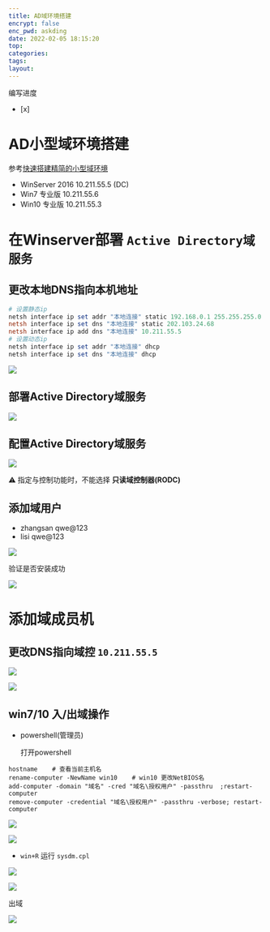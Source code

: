 ```yaml
---
title: AD域环境搭建
encrypt: false
enc_pwd: askding
date: 2022-02-05 18:15:20
top:
categories:
tags:
layout:
---
```

编写进度
- [x] 

# AD小型域环境搭建

参考[快速搭建精简的小型域环境](https://mp.weixin.qq.com/s/lsIyKJXjywh83btdz186Vw)

- WinServer 2016     10.211.55.5  (DC)
- Win7 专业版           10.211.55.6
- Win10 专业版         10.211.55.3

# 在Winserver部署 `Active Directory域服务`

## 更改本地DNS指向本机地址

```powershell
# 设置静态ip
netsh interface ip set addr "本地连接" static 192.168.0.1 255.255.255.0 192.168.0.254 1
netsh interface ip set dns "本地连接" static 202.103.24.68
netsh interface ip add dns "本地连接" 10.211.55.5
# 设置动态ip
netsh interface ip set addr "本地连接" dhcp
netsh interface ip set dns "本地连接" dhcp
```



![](https://raw.githubusercontent.com/crkmythical/PicGo/main/images/202109300955989AD_DNS.png)

## 部署Active Directory域服务

![](https://raw.githubusercontent.com/crkmythical/PicGo/main/images/202109301046684add_ad.png)

## 配置Active Directory域服务

![](https://raw.githubusercontent.com/crkmythical/PicGo/main/images/202109301036336ad_conf.png)

⚠️ 指定与控制功能时，不能选择 **只读域控制器(RODC)**



## 添加域用户

- zhangsan    qwe@123
- lisi               qwe@123

![](https://raw.githubusercontent.com/crkmythical/PicGo/main/images/202109301140291ad_user.png)

验证是否安装成功

![](https://raw.githubusercontent.com/crkmythical/PicGo/main/images/202109301142454ad_nettime.png)

# 添加域成员机




## 更改DNS指向域控 `10.211.55.5`

![](https://raw.githubusercontent.com/crkmythical/PicGo/main/images/202109301148913add_dns.png)

![](https://raw.githubusercontent.com/crkmythical/PicGo/main/images/202109301154047ad_dns.png)



## win7/10 入/出域操作

- powershell(管理员)

  打开powershell

```shell
hostname    # 查看当前主机名
rename-computer -NewName win10    # win10 更改NetBIOS名
add-computer -domain "域名" -cred "域名\授权用户" -passthru  ;restart-computer
remove-computer -credential "域名\授权用户" -passthru -verbose; restart-computer
```



![](https://raw.githubusercontent.com/crkmythical/PicGo/main/images/202109301226617ad_join.png)



![](https://raw.githubusercontent.com/crkmythical/PicGo/main/images/202109301236181ad_remuser.png)



- `win+R` 运行 `sysdm.cpl`

![](https://raw.githubusercontent.com/crkmythical/PicGo/main/images/202109301249165ad_join.png)



![](https://raw.githubusercontent.com/crkmythical/PicGo/main/images/202109301251093ad_join.png)

出域

![](https://raw.githubusercontent.com/crkmythical/PicGo/main/images/202109301254268ad_remo.png)

